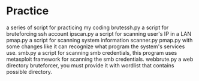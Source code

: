 # Practice
a series of script for practicing my coding
brutessh.py a script for bruteforcing ssh account
ipscan.py a script for scanning user's IP in a LAN
pmap.py a script for scanning system information
scanner.py pmap.py with some changes like it can recognize what program the system's services use.
smb.py a script for scanning smb credentials, this program uses metasploit framework for scanning the smb credentials.
webbrute.py a web directory bruteforcer, you must provide it with wordlist that contains possible directory.
